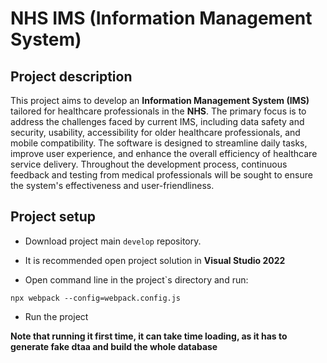 # NHS IMS (Information Management System)

## Project description

This project aims to develop an **Information Management System (IMS)** tailored for healthcare professionals in the **NHS**. The primary focus is to address the challenges faced by current IMS, including data safety and security, usability, accessibility for older healthcare professionals, and mobile compatibility. The software is designed to streamline daily tasks, improve user experience, and enhance the overall efficiency of healthcare service delivery. Throughout the development process, continuous feedback and testing from medical professionals will be sought to ensure the system's effectiveness and user-friendliness.

## Project setup

* Download project main `develop` repository.

* It is recommended open project solution in **Visual Studio 2022**

* Open command line in the project`s directory and run:
```
npx webpack --config=webpack.config.js
```

* Run the project

**Note that running it first time, it can take time loading, as it has to generate fake dtaa and build the whole database**


